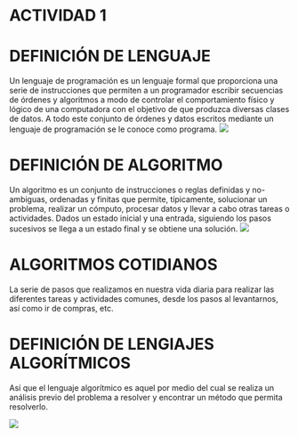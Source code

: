 # ACTIVIDAD 1


# DEFINICIÓN DE LENGUAJE
Un lenguaje de programación es un lenguaje formal que proporciona una serie de instrucciones que permiten a un programador escribir secuencias de órdenes y algoritmos a modo de controlar el comportamiento físico y lógico de una computadora con el objetivo de que produzca diversas clases de datos. A todo este conjunto de órdenes y datos escritos mediante un lenguaje de programación se le conoce como programa.
![](https://concepto.de/wp-content/uploads/2018/09/lenguaje-de-programaci%C3%B3n-e1537466894547.jpg)

# DEFINICIÓN DE ALGORITMO
 Un algoritmo es un conjunto de instrucciones o reglas definidas y no-ambiguas, ordenadas y finitas que permite, típicamente, solucionar un problema, realizar un cómputo, procesar datos y llevar a cabo otras tareas o actividades. Dados un estado inicial y una entrada, siguiendo los pasos sucesivos se llega a un estado final y se obtiene una solución.
![](https://upload.wikimedia.org/wikipedia/commons/thumb/2/26/AlgoritmoRaiz.png/220px-AlgoritmoRaiz.png)

# ALGORITMOS COTIDIANOS
La serie de pasos que realizamos en nuestra vida diaria para realizar las diferentes tareas y actividades comunes, desde los pasos al levantarnos, así como ir de compras, etc.

# DEFINICIÓN DE LENGIAJES ALGORÍTMICOS
Así que el lenguaje algorítmico es aquel por medio del cual se realiza un análisis previo del problema a resolver y encontrar un método que permita resolverlo.

![](http://4.bp.blogspot.com/-alRqj-lvvQQ/VYV_9h7NluI/AAAAAAAAAGM/EIjK2_FU5qk/s1600/lengaje%2Bprogram.jpg)
